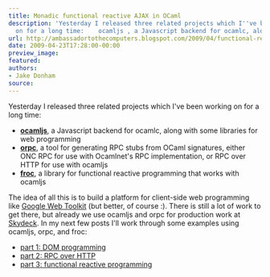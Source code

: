 ```yaml
---
title: Monadic functional reactive AJAX in OCaml
description: 'Yesterday I released three related projects which I''ve been working
  on for a long time:    ocamljs , a Javascript backend for ocamlc, along ...'
url: http://ambassadortothecomputers.blogspot.com/2009/04/functional-reactive-ajax-in-ocaml.html
date: 2009-04-23T17:28:00-00:00
preview_image:
featured:
authors:
- Jake Donham
source:
---
```


Yesterday I released three related projects which I've been working on for a long time:
<ul>
  <li><a href="http://code.google.com/p/ocamljs - [500 Internal Server Error]"><b>ocamljs</b></a>, a Javascript backend for ocamlc, along with some libraries for web programming</li>
  <li><a href="http://code.google.com/p/orpc2 - [500 Internal Server Error]"><b>orpc</b></a>, a tool for generating RPC stubs from OCaml signatures, either ONC RPC for use with Ocamlnet's RPC implementation, or RPC over HTTP for use with ocamljs</li>
  <li><a href="http://code.google.com/p/froc"><b>froc</b></a>, a library for functional reactive programming that works with ocamljs</li>
</ul>
The idea of all this is to build a platform for client-side web programming like <a href="http://code.google.com/webtoolkit/">Google Web Toolkit</a> (but better, of course :). There is still a lot of work to get there, but already we use ocamljs and orpc for production work at <a href="http://skydeck.com/">Skydeck</a>. In my next few posts I'll work through some examples using ocamljs, orpc, and froc:
<ul>
  <li><a href="http://ambassadortothecomputers.blogspot.com/2009/04/sudoku-in-ocamljs-part-1-dom.html">part 1: DOM programming</a></li>
  <li><a href="http://ambassadortothecomputers.blogspot.com/2009/05/sudoku-in-ocamljs-part-2-rpc-over-http.html">part 2: RPC over HTTP</a></li>
  <li><a href="http://ambassadortothecomputers.blogspot.com/2009/05/sudoku-in-ocamljs-part-3-functional.html">part 3: functional reactive programming</a></li>
</ul>

